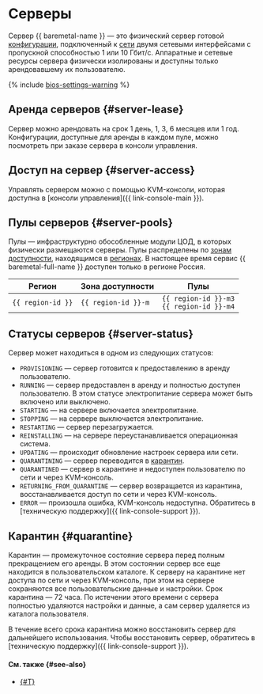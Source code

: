 # Серверы

Сервер {{ baremetal-name }} — это физический сервер готовой [конфигурации](./server-configurations.md), подключенный к [сети](./network.md) двумя сетевыми интерфейсами с пропускной способностью 1 или 10 Гбит/с. Аппаратные и сетевые ресурсы сервера физически изолированы и доступны только арендовавшему их пользователю.

{% include [bios-settings-warning](../../_includes/baremetal/bios-settings-warning.md) %}

## Аренда серверов {#server-lease}

Сервер можно арендовать на срок 1 день, 1, 3, 6 месяцев или 1 год. Конфигурации, доступные для аренды в каждом пуле, можно посмотреть при заказе сервера в консоли управления. 

## Доступ на сервер {#server-access}

Управлять сервером можно с помощью KVM-консоли, которая доступна в [консоли управления]({{ link-console-main }}).

## Пулы серверов {#server-pools}

Пулы — инфраструктурно обособленные модули ЦОД, в которых физически размещаются серверы. Пулы распределены по [зонам доступности](../../overview/concepts/geo-scope.md), находящимся в [регионах](../../overview/concepts/region.md). В настоящее время сервис {{ baremetal-full-name }} доступен только в регионе Россия.

| Регион        | Зона доступности | Пулы                               |
|---------------|------------------|------------------------------------|
| `{{ region-id }}` | `{{ region-id }}-m`  | `{{ region-id }}-m3`<br>`{{ region-id }}-m4` |

## Статусы серверов {#server-status}

Сервер может находиться в одном из следующих статусов:

* `PROVISIONING` — сервер готовится к предоставлению в аренду пользователю.
* `RUNNING` — сервер предоставлен в аренду и полностью доступен пользователю. В этом статусе электропитание сервера может быть включено или выключено.
* `STARTING` — на сервере включается электропитание.
* `STOPPING` — на сервере выключается электропитание.
* `RESTARTING` — сервер перезагружается.
* `REINSTALLING` — на сервере переустанавливается операционная система.
* `UPDATING` — происходит обновление настроек сервера или сети.
* `QUARANTINING` — сервер переводится в [карантин](#quarantine).
* `QUARANTINED` — сервер в карантине и недоступен пользователю по сети и через KVM-консоль.
* `RETURNING_FROM_QUARANTINE` — сервер возвращается из карантина, восстанавливается доступ по сети и через KVM-консоль.
* `ERROR` — произошла ошибка, KVM-консоль недоступна. Обратитесь в [техническую поддержку]({{ link-console-support }}).

## Карантин {#quarantine}

Карантин — промежуточное состояние сервера перед полным прекращением его аренды. В этом состоянии сервер все еще находится в пользовательском каталоге. К серверу на карантине нет доступа по сети и через KVM-консоль, при этом на сервере сохраняются все пользовательские данные и настройки. Срок карантина — 72 часа. По истечении этого времени c сервера полностью удаляются настройки и данные, а сам сервер удаляется из каталога пользователя.

В течение всего срока карантина можно восстановить сервер для дальнейшего использования. Чтобы восстановить сервер, обратитесь в [техническую поддержку]({{ link-console-support }}).

#### См. также {#see-also}

* [{#T}](../../backup/tutorials/backup-baremetal.md)
